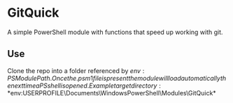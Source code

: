 # GitQuick
A simple PowerShell module with functions that speed up working with git.

## Use
Clone the repo into a folder referenced by $env:PSModulePath. Once the .psm1 file is present the module will load automatically the next time a PS shell is opened.  
Example target directory: *$env:USERPROFILE\Documents\WindowsPowerShell\Modules\GitQuick\*  